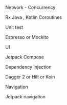 Network - Concurrency

Rx Java , Kotlin Coroutines

Unit test

Espresso or Mockito

UI

Jetpack Compose

Dependency Injection

Dagger 2 or Hilt or Koin

Navigation

Jetpack navigation